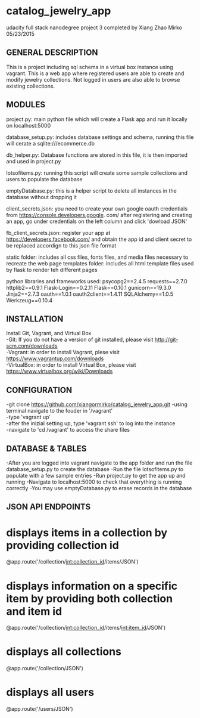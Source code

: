 # catalog_jewelry_app
udacity full stack nanodegree project 3 completed by Xiang Zhao Mirko
05/23/2015

GENERAL DESCRIPTION
-------------------
This is a project including sql schema in a virtual box instance using vagrant. This is a web app where registered users are able to create and modify jewelry collections. Not logged in users are also able to browse existing collections.

MODULES
-------------------
project.py: main python file which will create a Flask app and run it locally on localhost:5000

database_setup.py: includes database settings and schema, running this file will cerate a sqlite:///ecommerce.db 

db_helper.py: Database functions are stored in this file, it is then imported and used in project.py

lotsofitems.py: running this script will create some sample collections and users to populate the database

emptyDatabase.py: this is a helper script to delete all instances in the database without dropping it

client_secrets.json: you need to create your own google oauth credentials from https://console.developers.google.
com/ after registering and creating an app, go under credentials on the left column and click 'dowload JSON' 

fb_client_secrets.json: register your app at https://developers.facebook.com/ and obtain the app id and client secret to be replaced accordign to this json file format

static folder: includes all css files, fonts files, and media files necessary to recreate the web page
templates folder: includes all html template files used by flask to render teh different pages



python libraries and frameworks used: 
psycopg2==2.4.5
requests==2.7.0
httplib2==0.9.1
Flask-Login==0.2.11
Flask==0.10.1
gunicorn==19.3.0
Jinja2==2.7.3
oauth==1.0.1
oauth2client==1.4.11
SQLAlchemy==1.0.5
Werkzeug==0.10.4

INSTALLATION
-------------------
Install Git, Vagrant, and Virtual Box  
-Git: If you do not have a version of git installed, please visit http://git-scm.com/downloads  
-Vagrant: in order to install Vagrant, plese visit https://www.vagrantup.com/downloads  
-VirtualBox: in order to install Virtual Box, please visit https://www.virtualbox.org/wiki/Downloads  

CONFIGURATION
-------------------
-git clone https://github.com/xiangormirko/catalog_jewelry_app.git 
-using terminal navigate to the fouder in '/vagrant'  
-type 'vagrant up'  
-after the inizial setting up, type 'vagrant ssh' to log into the instance  
-navigate to 'cd /vagrant' to access the share files  

DATABASE & TABLES
-------------------
-After you are logged into vagrant navigate to the app folder and run the file database_setup.py to create the database 
-Run the file lotsofitems.py to populate with a few sample entries
-Run project.py to get the app up and running
-Navigate to localhost:5000 to check that everything is running correctly
-You may use emptyDatabase.py to erase records in the database 

JSON API ENDPOINTS
-------------------
# displays items in a collection by providing collection id
@app.route('/collection/<int:collection_id>/items/JSON')

# displays information on a specific item by providing both collection and item id
@app.route('/collection/<int:collection_id>/items/<int:item_id>/JSON')

# displays all collections
@app.route('/collection/JSON')

# displays all users
@app.route('/users/JSON')



